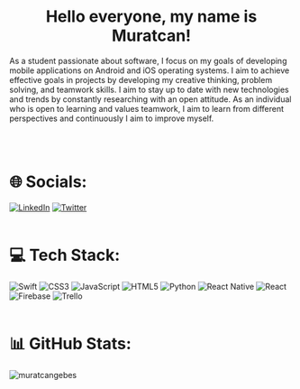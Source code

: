 <h1 align="center">
  Hello everyone, my name is Muratcan!
</h1> 
<p align="left"> 
As a student passionate about software, I focus on my goals of developing mobile applications on Android and iOS operating systems. 
I aim to achieve effective goals in projects by developing my creative thinking, problem solving, and teamwork skills. 
I aim to stay up to date with new technologies and trends by constantly researching with an open attitude. 
As an individual who is open to learning and values teamwork, I aim to learn from different perspectives and continuously 
I aim to improve myself.
</p> 

<br>
<br>

# 🌐 Socials:
[![LinkedIn](https://img.shields.io/badge/LinkedIn-%230077B5.svg?logo=linkedin&logoColor=white)](https://linkedin.com/in/muratcangebes) 
[![Twitter](https://img.shields.io/badge/Twitter-%231DA1F2.svg?logo=Twitter&logoColor=white)]() 
<br>
<br>
# 💻 Tech Stack:
![Swift](https://img.shields.io/badge/Swift-F05138?style=for-the-badge&logo=swift&logoColor=white) ![CSS3](https://img.shields.io/badge/css3-%231572B6.svg?style=for-the-badge&logo=css3&logoColor=white) ![JavaScript](https://img.shields.io/badge/javascript-%23323330.svg?style=for-the-badge&logo=javascript&logoColor=%23F7DF1E) ![HTML5](https://img.shields.io/badge/html5-%23E34F26.svg?style=for-the-badge&logo=html5&logoColor=white) ![Python](https://img.shields.io/badge/python-3670A0?style=for-the-badge&logo=python&logoColor=ffdd54) ![React Native](https://img.shields.io/badge/react_native-%2320232a.svg?style=for-the-badge&logo=react&logoColor=%2361DAFB) ![React](https://img.shields.io/badge/react-%2320232a.svg?style=for-the-badge&logo=react&logoColor=%2361DAFB) ![Firebase](https://img.shields.io/badge/Firebase-039BE5?style=for-the-badge&logo=Firebase&logoColor=white) ![Trello](https://img.shields.io/badge/Trello-%23026AA7.svg?style=for-the-badge&logo=Trello&logoColor=white) 
<br>
<br>
# 📊 GitHub Stats:
<p><img align="center" src="https://github-readme-stats.vercel.app/api/top-langs/?username=muratcangebes&theme=react&hide_border=true&include_all_commits=false&count_private=false&layout=compact"alt="muratcangebes" /></p>


